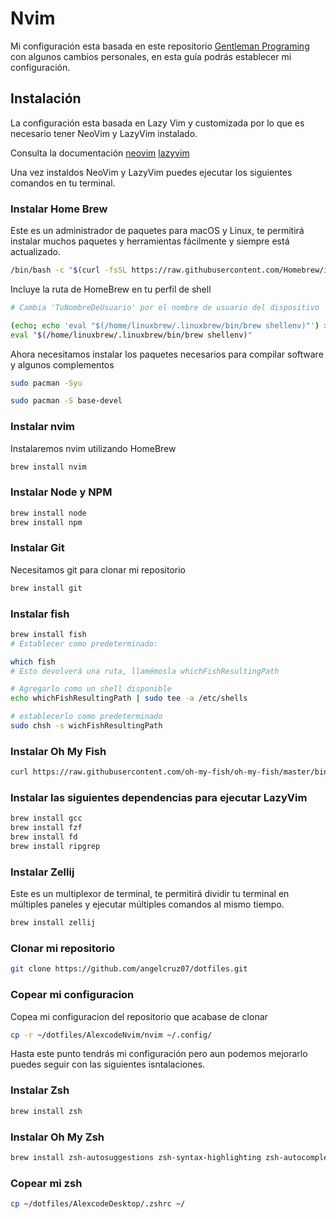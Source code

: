 # Nvim

Mi configuración esta basada en este repositorio
[Gentleman Programing](https://github.com/Gentleman-Programming/Gentleman.Dots.git)
con algunos cambios personales, en esta guía podrás
establecer mi configuración.

## Instalación

La configuración esta basada en Lazy Vim
y customizada por lo que es necesario tener
NeoVim y LazyVim instalado.

Consulta la documentación [neovim](https://neovim.io) [lazyvim](http://www.lazyvim.org/installation)

Una vez instaldos NeoVim y LazyVim puedes ejecutar
los siguientes comandos en tu terminal.

### Instalar Home Brew

Este es un administrador de paquetes para macOS y Linux,
te permitirá instalar muchos paquetes y herramientas fácilmente
y siempre está actualizado.

```bash
/bin/bash -c "$(curl -fsSL https://raw.githubusercontent.com/Homebrew/install/HEAD/install.sh)"
```

Incluye la ruta de HomeBrew en tu perfil de shell

```bash
# Cambia 'TuNombreDeUsuario' por el nombre de usuario del dispositivo

(echo; echo 'eval "$(/home/linuxbrew/.linuxbrew/bin/brew shellenv)"') >> /home/YourUserName/.bashrc
eval "$(/home/linuxbrew/.linuxbrew/bin/brew shellenv)"
```

Ahora necesitamos instalar los paquetes necesarios para
compilar software y algunos complementos

```bash
sudo pacman -Syu

sudo pacman -S base-devel
```

### Instalar nvim

Instalaremos nvim utilizando HomeBrew

```bash
brew install nvim
```

### Instalar Node y NPM

```bash
brew install node
brew install npm
```

### Instalar Git

Necesitamos git para clonar mi repositorio

```bash
brew install git
```

### Instalar fish

```bash
brew install fish
# Establecer como predeterminado:

which fish
# Esto devolverá una ruta, llamémosla whichFishResultingPath

# Agregarlo como un shell disponible
echo whichFishResultingPath | sudo tee -a /etc/shells

# establecerlo como predeterminado
sudo chsh -s wichFishResultingPath
```

### Instalar Oh My Fish

```bash
curl https://raw.githubusercontent.com/oh-my-fish/oh-my-fish/master/bin/install | fish
```

### Instalar las siguientes dependencias para ejecutar LazyVim

```bash
brew install gcc
brew install fzf
brew install fd
brew install ripgrep
```

### Instalar Zellij

Este es un multiplexor de terminal, te permitirá dividir
tu terminal en múltiples paneles y ejecutar múltiples comandos al mismo tiempo.

```bash
brew install zellij
```

### Clonar mi repositorio

```bash
git clone https://github.com/angelcruz07/dotfiles.git
```

### Copear mi configuracion

Copea mi configuracion del repositorio que acabase de clonar

```bash
cp -r ~/dotfiles/AlexcodeNvim/nvim ~/.config/
```

Hasta este punto tendrás mi configuración
pero aun podemos mejorarlo
puedes seguir con las siguientes isntalaciones.

### Instalar Zsh

```bash
brew install zsh
```

### Instalar Oh My Zsh

```bash
brew install zsh-autosuggestions zsh-syntax-highlighting zsh-autocomplete
```

### Copear mi zsh

```bash
cp ~/dotfiles/AlexcodeDesktop/.zshrc ~/
```
